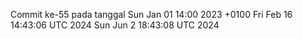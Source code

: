 Commit ke-55 pada tanggal Sun Jan 01 14:00 2023 +0100
Fri Feb 16 14:43:06 UTC 2024
Sun Jun  2 18:43:08 UTC 2024
